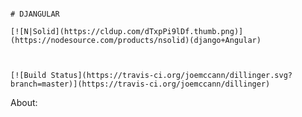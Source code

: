                                                                                       # DJANGULAR
                                                                                   [![N|Solid](https://cldup.com/dTxpPi9lDf.thumb.png)](https://nodesource.com/products/nsolid)(django+Angular)
                                                                                   
                                                                                   
                                                                                   [![Build Status](https://travis-ci.org/joemccann/dillinger.svg?branch=master)](https://travis-ci.org/joemccann/dillinger)
                   
About:
      
                                                                                    
                                                                                    
                                                                                    
                                                                                    
                                                                                    
                                                                                    
                                                                                    
                                                                                    
                                                                                    
                                                                                    
                                                                                    
                                                                                    
                                                                                    
                                                                        
                                                                                      
